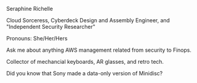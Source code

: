 Seraphine Richelle

Cloud Sorceress, Cyberdeck Design and Assembly Engineer, and "Independent Security Researcher"

Pronouns: She/Her/Hers

Ask me about anything AWS management related from security to Finops.

Collector of mechancial keyboards, AR glasses, and retro tech.  

Did you know that Sony made a data-only version of Minidisc?  
